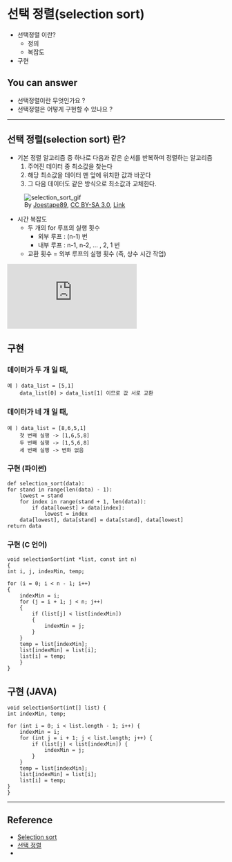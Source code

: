 

# 선택 정렬(selection sort)
<!--Table of Contents-->
- 선택정렬 이란?
  - 정의
  - 복잡도  
- 구현



<!-- 어떤 질문을 대답할 수 있어야 하는지-->
## You can answer
- 선택정렬이란 무엇인가요 ? 
- 선택정렬은 어떻게 구현할 수 있나요 ? 

<!--Contents-->

---
## 선택 정렬(selection sort) 란?
* 기본 정렬 알고리즘 중 하나로 다음과 같은 순서를 반복하며 정렬하는 알고리즘
    1) 주어진 데이터 중 최소값을 찾는다
    2) 해당 최소값을 데이터 맨 앞에 위치한 값과 바꾼다
    3) 그 다음 데이터도 같은 방식으로 최소값과 교체한다.

&nbsp;&nbsp;&nbsp;&nbsp;&nbsp;&nbsp;&nbsp;&nbsp;&nbsp;
![selection_sort_gif](https://upload.wikimedia.org/wikipedia/commons/9/94/Selection-Sort-Animation.gif)  
&nbsp;&nbsp;&nbsp;&nbsp;&nbsp;&nbsp;&nbsp;&nbsp;&nbsp;
By <a href="https://en.wikipedia.org/wiki/User:Joestape89" class="extiw" title="en:User:Joestape89">Joestape89</a>, <a href="http://creativecommons.org/licenses/by-sa/3.0/" title="Creative Commons Attribution-Share Alike 3.0">CC BY-SA 3.0</a>, <a href="https://commons.wikimedia.org/w/index.php?curid=3330231">Link</a>

* 시간 복잡도  
  + 두 개의 for 루프의 실행 횟수 
    + 외부 루프 :  (n-1) 번
    + 내부 루프 : n-1, n-2, ... , 2, 1 번
  + 교환 횟수 = 외부 루프의 실행 횟수 (즉, 상수 시간 작업)  
  
 ![수식](https://latex.codecogs.com/gif.latex?%7B%5Cdisplaystyle%20C_%7Bmin%7D%3DC_%7Bave%7D%3DC_%7Bmax%7D%3D%5Csum%20_%7Bi%3D1%7D%5E%7BN-1%7D%7BN-i%7D%3D%7B%5Cfrac%20%7BN%28N-1%29%7D%7B2%7D%7D%3DO%28n%5E%7B2%7D%29%7D)

## 구현
### 데이터가 두 개 일 때,
    예 ) data_list = [5,1]
        data_list[0] > data_list[1] 이므로 값 서로 교환 

### 데이터가 네 개 일 때,
    예 ) data_list = [8,6,5,1]
        첫 번째 실행 -> [1,6,5,8]
        두 번째 실행 -> [1,5,6,8]
        세 번째 실행 -> 변화 없음
### 구현 (파이썬)
    def selection_sort(data):
    for stand in range(len(data) - 1):
        lowest = stand
        for index in range(stand + 1, len(data)):
            if data[lowest] > data[index]:
                lowest = index
        data[lowest], data[stand] = data[stand], data[lowest]
    return data
### 구현 (C 언어)
    void selectionSort(int *list, const int n)
    {
    int i, j, indexMin, temp;

    for (i = 0; i < n - 1; i++)
    {
        indexMin = i;
        for (j = i + 1; j < n; j++)
        {
            if (list[j] < list[indexMin])
            {
                indexMin = j;
            }
        }
        temp = list[indexMin];
        list[indexMin] = list[i];
        list[i] = temp;
        }
    }
## 구현 (JAVA)
    void selectionSort(int[] list) {
    int indexMin, temp;

    for (int i = 0; i < list.length - 1; i++) {
        indexMin = i;
        for (int j = i + 1; j < list.length; j++) {
            if (list[j] < list[indexMin]) {
                indexMin = j;
            }
        }
        temp = list[indexMin];
        list[indexMin] = list[i];
        list[i] = temp;
    }
    }

---
## Reference
- [Selection sort](https://en.wikipedia.org/wiki/Selection_sort)
- [선택 정렬](https://ko.wikipedia.org/wiki/%EC%84%A0%ED%83%9D_%EC%A0%95%EB%A0%AC)
- 
